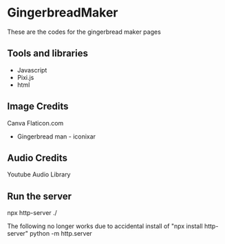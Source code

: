 # GingerbreadMaker
These are the codes for the gingerbread maker pages

## Tools and libraries
* Javascript
* Pixi.js
* html

## Image Credits
Canva
Flaticon.com
* Gingerbread man - iconixar


## Audio Credits
Youtube Audio Library

## Run the server
npx http-server ./

The following no longer works due to accidental install of "npx install http-server"
python -m http.server 

